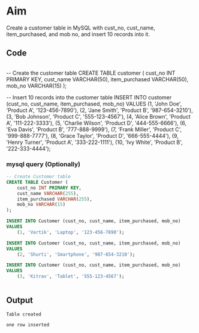 # Aim
Create a customer table in MySQL with cust_no, cust_name, item_purchased, and mob no, and insert 10 records into it.
## Code

```html


```
-- Create the customer table
CREATE TABLE customer (
    cust_no INT PRIMARY KEY,
    cust_name VARCHAR(50),
    item_purchased VARCHAR(50),
    mob_no VARCHAR(15)
);

-- Insert 10 records into the customer table
INSERT INTO customer (cust_no, cust_name, item_purchased, mob_no)
VALUES
    (1, 'John Doe', 'Product A', '123-456-7890'),
    (2, 'Jane Smith', 'Product B', '987-654-3210'),
    (3, 'Bob Johnson', 'Product C', '555-123-4567'),
    (4, 'Alice Brown', 'Product A', '111-222-3333'),
    (5, 'Charlie Wilson', 'Product D', '444-555-6666'),
    (6, 'Eva Davis', 'Product B', '777-888-9999'),
    (7, 'Frank Miller', 'Product C', '999-888-7777'),
    (8, 'Grace Taylor', 'Product D', '666-555-4444'),
    (9, 'Henry Turner', 'Product A', '333-222-1111'),
    (10, 'Ivy White', 'Product B', '222-333-4444');


### mysql query (Optionally)

```sql 
-- Create Customer table
CREATE TABLE Customer (
    cust_no INT PRIMARY KEY,
    cust_name VARCHAR(255),
    item_purchased VARCHAR(255),
    mob_no VARCHAR(15)
);

INSERT INTO Customer (cust_no, cust_name, item_purchased, mob_no)
VALUES
    (1, 'Vartik', 'Laptop', '123-456-7890');

INSERT INTO Customer (cust_no, cust_name, item_purchased, mob_no)
VALUES
    (2, 'Shurti', 'Smartphone', '987-654-3210');

INSERT INTO Customer (cust_no, cust_name, item_purchased, mob_no)
VALUES
    (3, 'Kitrav', 'Tablet', '555-123-4567');



```

## Output

```
Table created

one row inserted 
```